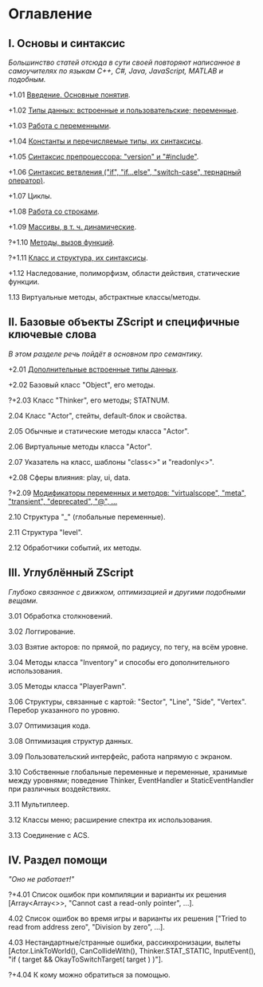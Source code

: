 # Оглавление

## I. Основы и синтаксис

_Большинство статей отсюда в сути своей повторяют написанное в самоучителях по языкам C++, C#, Java, JavaScript, MATLAB и подобным._

+1.01 [Введение. Основные понятия](https://github.com/MorthimerMcMare/zscript_rus_manual/blob/main/1.01.Intro.md).

+1.02 [Типы данных: встроенные и пользовательские; переменные](1.02.DataTypes.md).

+1.03 [Работа с переменными](1.04.%20Работа%20с%20переменными.md).

+1.04 [Константы и перечисляемые типы, их синтаксисы](1.03.%20Константы%20и%20перечисляемые%20типы.md).

+1.05 [Синтаксис препроцессора: "version" и "#include"](1.05.%20Синтаксис%20препроцессора.md).

+1.06 [Синтаксис ветвления ("if", "if...else", "switch-case", тернарный оператор)](1.06.%20Синтаксис%20ветвления%20(if,%20else,%20switch-case).md).

+1.07 Циклы.

+1.08 [Работа со строками](1.07.%20Работа%20со%20строками.md).

+1.09 [Массивы, в т. ч. динамические](1.08.%20Массивы.md).

?+1.10 [Методы, вызов функций](1.09.%20Методы.md).

?+1.11 [Класс и структура, их синтаксисы](1.10.%20Классы%20и%20структуры.md).

+1.12 Наследование, полиморфизм, области действия, статические функции.

1.13 Виртуальные методы, абстрактные классы/методы.



## II. Базовые объекты ZScript и специфичные ключевые слова

_В этом разделе речь пойдёт в основном про семантику._

+2.01 [Дополнительные встроенные типы данных](2.01.%20Дополнительные%20встроенные%20типы%20данных.md).

+2.02 Базовый класс "Object", его методы.

?+2.03 Класс "Thinker", его методы; STATNUM.

2.04 Класс "Actor", стейты, default-блок и свойства.

2.05 Обычные и статические методы класса "Actor".

2.06 Виртуальные методы класса "Actor".

2.07 Указатель на класс, шаблоны "class<>" и "readonly<>".

+2.08 Сферы влияния: play, ui, data.

?+2.09 [Модификаторы переменных и методов: "virtualscope", "meta", "transient", "deprecated", "@", ...](2.08.%20Модификаторы%20переменных%20и%20методов.md)

2.10 Структура "_" (глобальные переменные).

2.11 Структура "level".

2.12 Обработчики событий, их методы.



## III. Углублённый ZScript

_Глубоко связанное с движком, оптимизацией и другими подобными вещами._

3.01 Обработка столкновений.

3.02 Логгирование.

3.03 Взятие акторов: по прямой, по радиусу, по тегу, на всём уровне.

3.04 Методы класса "Inventory" и способы его дополнительного использования.

3.05 Методы класса "PlayerPawn".

3.06 Структуры, связанные с картой: "Sector", "Line", "Side", "Vertex". Перебор указанного по уровню.

3.07 Оптимизация кода.

3.08 Оптимизация структур данных.

3.09 Пользовательский интерфейс, работа напрямую с экраном.

3.10 Собственные глобальные переменные и переменные, хранимые между уровнями; поведение Thinker, EventHandler и StaticEventHandler при различных воздействиях.

3.11 Мультиплеер.

3.12 Классы меню; расширение спектра их использования.

3.13 Соединение с ACS.



## IV. Раздел помощи

_"Оно не работает!"_

?+4.01 Список ошибок при компиляции и варианты их решения [Array<Array<>>, "Cannot cast a read-only pointer", ...].

4.02 Список ошибок во время игры и варианты их решения ["Tried to read from address zero", "Division by zero", ...].

4.03 Нестандартные/странные ошибки, рассинхронизации, вылеты [Actor.LinkToWorld(), CanCollideWith(), Thinker.STAT_STATIC, InputEvent(), "if ( target && OkayToSwitchTarget( target ) )"].

?+4.04 К кому можно обратиться за помощью.

